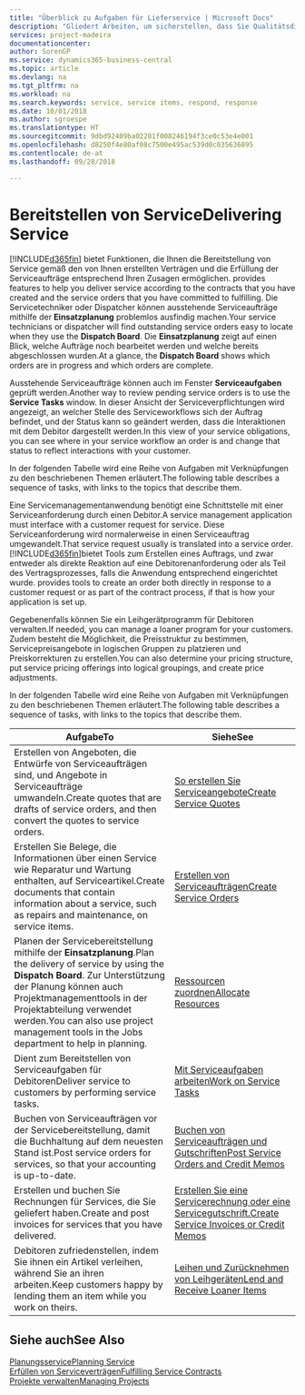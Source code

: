 ```yaml
---
title: "Überblick zu Aufgaben für Lieferservice | Microsoft Docs"
description: "Gliedert Arbeiten, um sicherstellen, dass Sie Qualitätsdienst liefern und Verträgen mit Debitoren gerecht werden."
services: project-madeira
documentationcenter: 
author: SorenGP
ms.service: dynamics365-business-central
ms.topic: article
ms.devlang: na
ms.tgt_pltfrm: na
ms.workload: na
ms.search.keywords: service, service items, respond, response
ms.date: 10/01/2018
ms.author: sgroespe
ms.translationtype: HT
ms.sourcegitcommit: 9dbd92409ba02281f008246194f3ce0c53e4e001
ms.openlocfilehash: d8250f4e80af08c7500e495ac539d0c035636895
ms.contentlocale: de-at
ms.lasthandoff: 09/28/2018

---
```

# <a name="delivering-service"></a><span data-ttu-id="e54ba-103">Bereitstellen von Service</span><span class="sxs-lookup"><span data-stu-id="e54ba-103">Delivering Service</span></span>
[!INCLUDE[d365fin](includes/d365fin_md.md)] <span data-ttu-id="e54ba-104">bietet Funktionen, die Ihnen die Bereitstellung von Service gemäß den von Ihnen erstellten Verträgen und die Erfüllung der Serviceaufträge entsprechend Ihren Zusagen ermöglichen.</span><span class="sxs-lookup"><span data-stu-id="e54ba-104"> provides features to help you deliver service according to the contracts that you have created and the service orders that you have committed to fulfilling.</span></span> <span data-ttu-id="e54ba-105">Die Servicetechniker oder Dispatcher können ausstehende Serviceaufträge mithilfe der **Einsatzplanung** problemlos ausfindig machen.</span><span class="sxs-lookup"><span data-stu-id="e54ba-105">Your service technicians or dispatcher will find outstanding service orders easy to locate when they use the **Dispatch Board**.</span></span> <span data-ttu-id="e54ba-106">Die **Einsatzplanung** zeigt auf einen Blick, welche Aufträge noch bearbeitet werden und welche bereits abgeschlossen wurden.</span><span class="sxs-lookup"><span data-stu-id="e54ba-106">At a glance, the **Dispatch Board** shows which orders are in progress and which orders are complete.</span></span>  
  
<span data-ttu-id="e54ba-107">Ausstehende Serviceaufträge können auch im Fenster **Serviceaufgaben** geprüft werden.</span><span class="sxs-lookup"><span data-stu-id="e54ba-107">Another way to review pending service orders is to use the **Service Tasks** window.</span></span> <span data-ttu-id="e54ba-108">In dieser Ansicht der Serviceverpflichtungen wird angezeigt, an welcher Stelle des Serviceworkflows sich der Auftrag befindet, und der Status kann so geändert werden, dass die Interaktionen mit dem Debitor dargestellt werden.</span><span class="sxs-lookup"><span data-stu-id="e54ba-108">In this view of your service obligations, you can see where in your service workflow an order is and change that status to reflect interactions with your customer.</span></span>  
  
<span data-ttu-id="e54ba-109">In der folgenden Tabelle wird eine Reihe von Aufgaben mit Verknüpfungen zu den beschriebenen Themen erläutert.</span><span class="sxs-lookup"><span data-stu-id="e54ba-109">The following table describes a sequence of tasks, with links to the topics that describe them.</span></span>   

<span data-ttu-id="e54ba-110">Eine Servicemanagementanwendung benötigt eine Schnittstelle mit einer Serviceanforderung durch einen Debitor.</span><span class="sxs-lookup"><span data-stu-id="e54ba-110">A service management application must interface with a customer request for service.</span></span> <span data-ttu-id="e54ba-111">Diese Serviceanforderung wird normalerweise in einen Serviceauftrag umgewandelt.</span><span class="sxs-lookup"><span data-stu-id="e54ba-111">That service request usually is translated into a service order.</span></span> [!INCLUDE[d365fin](includes/d365fin_md.md)]<span data-ttu-id="e54ba-112">bietet Tools zum Erstellen eines Auftrags, und zwar entweder als direkte Reaktion auf eine Debitorenanforderung oder als Teil des Vertragsprozesses, falls die Anwendung entsprechend eingerichtet wurde.</span><span class="sxs-lookup"><span data-stu-id="e54ba-112"> provides tools to create an order both directly in response to a customer request or as part of the contract process, if that is how your application is set up.</span></span>  
  
<span data-ttu-id="e54ba-113">Gegebenenfalls können Sie ein Leihgerätprogramm für Debitoren verwalten.</span><span class="sxs-lookup"><span data-stu-id="e54ba-113">If needed, you can manage a loaner program for your customers.</span></span> <span data-ttu-id="e54ba-114">Zudem besteht die Möglichkeit, die Preisstruktur zu bestimmen, Servicepreisangebote in logischen Gruppen zu platzieren und Preiskorrekturen zu erstellen.</span><span class="sxs-lookup"><span data-stu-id="e54ba-114">You can also determine your pricing structure, put service pricing offerings into logical groupings, and create price adjustments.</span></span>  
  
<span data-ttu-id="e54ba-115">In der folgenden Tabelle wird eine Reihe von Aufgaben mit Verknüpfungen zu den beschriebenen Themen erläutert.</span><span class="sxs-lookup"><span data-stu-id="e54ba-115">The following table describes a sequence of tasks, with links to the topics that describe them.</span></span>   
  
|<span data-ttu-id="e54ba-116">**Aufgabe**</span><span class="sxs-lookup"><span data-stu-id="e54ba-116">**To**</span></span>|<span data-ttu-id="e54ba-117">**Siehe**</span><span class="sxs-lookup"><span data-stu-id="e54ba-117">**See**</span></span>|  
|------------|-------------|  
|<span data-ttu-id="e54ba-118">Erstellen von Angeboten, die Entwürfe von Serviceaufträgen sind, und Angebote in Serviceaufträge umwandeln.</span><span class="sxs-lookup"><span data-stu-id="e54ba-118">Create quotes that are drafts of service orders, and then convert the quotes to service orders.</span></span>|[<span data-ttu-id="e54ba-119">So erstellen Sie Serviceangebote</span><span class="sxs-lookup"><span data-stu-id="e54ba-119">Create Service Quotes</span></span>](service-how-to-create-service-quotes.md)|
|<span data-ttu-id="e54ba-120">Erstellen Sie Belege, die Informationen über einen Service wie Reparatur und Wartung enthalten, auf Serviceartikel.</span><span class="sxs-lookup"><span data-stu-id="e54ba-120">Create documents that contain information about a service, such as repairs and maintenance, on service items.</span></span>|[<span data-ttu-id="e54ba-121">Erstellen von Serviceaufträgen</span><span class="sxs-lookup"><span data-stu-id="e54ba-121">Create Service Orders</span></span>](service-how-to-create-service-orders.md)|
|<span data-ttu-id="e54ba-122">Planen der Servicebereitstellung mithilfe der **Einsatzplanung**.</span><span class="sxs-lookup"><span data-stu-id="e54ba-122">Plan the delivery of service by using the **Dispatch Board**.</span></span> <span data-ttu-id="e54ba-123">Zur Unterstützung der Planung können auch Projektmanagementtools in der Projektabteilung verwendet werden.</span><span class="sxs-lookup"><span data-stu-id="e54ba-123">You can also use project management tools in the Jobs department to help in planning.</span></span>|[<span data-ttu-id="e54ba-124">Ressourcen zuordnen</span><span class="sxs-lookup"><span data-stu-id="e54ba-124">Allocate Resources</span></span>](service-how-to-allocate-resources.md)|  
|<span data-ttu-id="e54ba-125">Dient zum Bereitstellen von Serviceaufgaben für Debitoren</span><span class="sxs-lookup"><span data-stu-id="e54ba-125">Deliver service to customers by performing service tasks.</span></span>|[<span data-ttu-id="e54ba-126">Mit Serviceaufgaben arbeiten</span><span class="sxs-lookup"><span data-stu-id="e54ba-126">Work on Service Tasks</span></span>](service-how-to-work-on-service-tasks.md)|  
|<span data-ttu-id="e54ba-127">Buchen von Serviceaufträgen vor der Servicebereitstellung, damit die Buchhaltung auf dem neuesten Stand ist.</span><span class="sxs-lookup"><span data-stu-id="e54ba-127">Post service orders for services, so that your accounting is up-to-date.</span></span>|[<span data-ttu-id="e54ba-128">Buchen von Serviceaufträgen und Gutschriften</span><span class="sxs-lookup"><span data-stu-id="e54ba-128">Post Service Orders and Credit Memos</span></span>](service-how-to-post-service-orders.md)|  
|<span data-ttu-id="e54ba-129">Erstellen und buchen Sie Rechnungen für Services, die Sie geliefert haben.</span><span class="sxs-lookup"><span data-stu-id="e54ba-129">Create and post invoices for services that you have delivered.</span></span>|[<span data-ttu-id="e54ba-130">Erstellen Sie eine Servicerechnung oder eine Servicegutschrift.</span><span class="sxs-lookup"><span data-stu-id="e54ba-130">Create Service Invoices or Credit Memos</span></span>](service-how-create-invoices.md)|  
|<span data-ttu-id="e54ba-131">Debitoren zufriedenstellen, indem Sie ihnen ein Artikel verleihen, während Sie an ihren arbeiten.</span><span class="sxs-lookup"><span data-stu-id="e54ba-131">Keep customers happy by lending them an item while you work on theirs.</span></span>| [<span data-ttu-id="e54ba-132">Leihen und Zurücknehmen von Leihgeräten</span><span class="sxs-lookup"><span data-stu-id="e54ba-132">Lend and Receive Loaner Items</span></span>](service-how-to-lend-receive-loaners.md)|
  
## <a name="see-also"></a><span data-ttu-id="e54ba-133">Siehe auch</span><span class="sxs-lookup"><span data-stu-id="e54ba-133">See Also</span></span>  
[<span data-ttu-id="e54ba-134">Planungsservice</span><span class="sxs-lookup"><span data-stu-id="e54ba-134">Planning Service</span></span>](service-plan-service.md)  
[<span data-ttu-id="e54ba-135">Erfüllen von Serviceverträgen</span><span class="sxs-lookup"><span data-stu-id="e54ba-135">Fulfilling Service Contracts</span></span>](service-fulfill-service-contracts.md)  
[<span data-ttu-id="e54ba-136">Projekte verwalten</span><span class="sxs-lookup"><span data-stu-id="e54ba-136">Managing Projects</span></span>](projects-manage-projects.md)  

